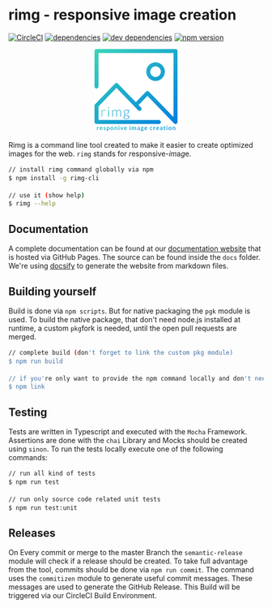 # rimg - responsive image creation
[![CircleCI](https://circleci.com/gh/alexanderbartels/rimg/tree/master.svg?style=svg)](https://circleci.com/gh/alexanderbartels/rimg/tree/master)
[![dependencies](https://david-dm.org/alexanderbartels/rimg/status.svg)](https://david-dm.org/alexanderbartels/rimg)
[![dev dependencies](https://david-dm.org/alexanderbartels/rimg/dev-status.svg)](https://david-dm.org/alexanderbartels/rimg?type=dev)
[![npm version](https://badge.fury.io/js/rimg-cli.svg)](https://www.npmjs.com/package/rimg-cli)

<p align="center">
 <a href="https://github.com/alexanderbartels/jet">
  <img alt="rimg logo" title="rimg" src="https://github.com/alexanderbartels/rimg/blob/master/logo.svg" width="164">
 </a>
</p>

Rimg is a command line tool created to make it easier to create optimized images for the web. `rimg` stands for *r*esponsive-*im*a*g*e.

```bash
// install rimg command globally via npm
$ npm install -g rimg-cli

// use it (show help)
$ rimg --help
```

## Documentation

A complete documentation can be found at our [documentation website](https://github.com/alexanderbartels/rimg) that is hosted via GitHub Pages. The source can be found inside the `docs` folder. We're using [docsify](https://docsify.js.org/) to generate the website from markdown files.

## Building yourself

Build is done via `npm scripts`. But for native packaging the `pgk` module is used. To build the native package, that don't need node.js installed at runtime, a custom `pkg`fork is needed, until the open pull requests are merged.

```bash
// complete build (don't forget to link the custom pkg module) 
$ npm run build

// if you're only want to provide the npm command locally and don't need the distribution packages
$ npm link
```

## Testing

Tests are written in Typescript and executed with the `Mocha` Framework. Assertions are done with the `chai` Library and Mocks should be created using `sinon`. To run the tests locally execute one of the following commands:

```bash
// run all kind of tests
$ npm run test

// run only source code related unit tests
$ npm run test:unit
```

## Releases

On Every commit or merge to the master Branch the `semantic-release` module will check if a release should be created. To take full advantage from the tool, commits should be done via `npm run commit`. The command uses the `commitizen` module to generate useful commit messages. These messages are used to generate the GitHub Release. This Build will be triggered via our CircleCI Build Environment.
